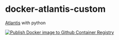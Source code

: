 # docker-atlantis-custom
[Atlantis](https://www.runatlantis.io/) with python

[![Publish Docker image to Github Container Registry](https://github.com/rhythmictech/docker-atlantis-custom/workflows/Publish%20Docker%20image%20to%20Github%20Container%20Registry/badge.svg)](https://github.com/rhythmictech/docker-atlantis-custom/actions?query=workflow%3A%22Publish+Docker+image+to+Github+Container+Registry%22)
